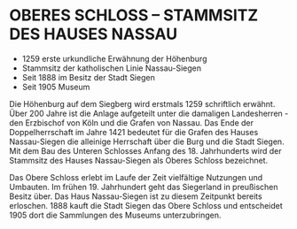 # OBERES SCHLOSS – STAMMSITZ DES HAUSES NASSAU

* 1259 erste urkundliche Erwähnung der Höhenburg
* Stammsitz der katholischen Linie Nassau-Siegen
* Seit 1888 im Besitz der Stadt Siegen
* Seit 1905 Museum

Die Höhenburg auf dem Siegberg wird erstmals 1259 schriftlich erwähnt. Über 200 Jahre ist die Anlage aufgeteilt unter die damaligen Landesherren - den Erzbischof von Köln und die Grafen von Nassau. Das Ende der Doppelherrschaft im Jahre 1421 bedeutet für die Grafen des Hauses Nassau-Siegen die alleinige Herrschaft über die Burg und die Stadt Siegen. Mit dem Bau des Unteren Schlosses Anfang des 18. Jahrhunderts wird der Stammsitz des Hauses Nassau-Siegen als Oberes Schloss bezeichnet.

Das Obere Schloss erlebt im Laufe der Zeit vielfältige Nutzungen und Umbauten. Im frühen 19. Jahrhundert geht das Siegerland in preußischen Besitz über. Das Haus Nassau-Siegen ist zu diesem Zeitpunkt bereits erloschen. 1888 kauft die Stadt Siegen das Obere Schloss und entscheidet 1905 dort die Sammlungen des Museums unterzubringen.
